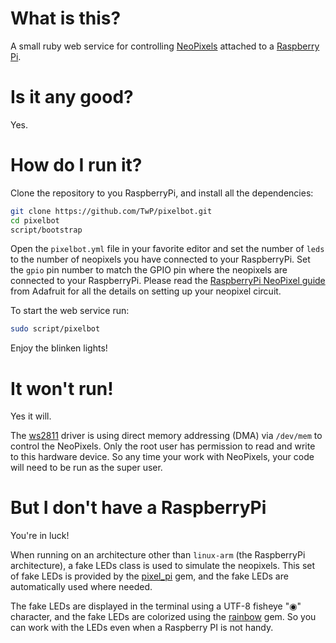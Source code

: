 # What is this?

A small ruby web service for controlling
[NeoPixels](https://www.adafruit.com/category/168) attached to a
[Raspberry Pi](http://www.raspberrypi.org).

# Is it any good?

Yes.

# How do I run it?

Clone the repository to you RaspberryPi, and install all the dependencies:

```sh
git clone https://github.com/TwP/pixelbot.git
cd pixelbot
script/bootstrap
```

Open the `pixelbot.yml` file in your favorite editor and set the number of
`leds` to the number of neopixels you have connected to your RaspberryPi. Set
the `gpio` pin number to match the GPIO pin where the neopixels are connected to
your RaspberryPi. Please read the [RaspberryPi NeoPixel guide](https://learn.adafruit.com/neopixels-on-raspberry-pi/overview)
from Adafruit for all the details on setting up your neopixel circuit.

To start the web service run:

```sh
sudo script/pixelbot
```

Enjoy the blinken lights!

# It won't run!

Yes it will.

The [ws2811](https://github.com/jgarff/rpi_ws281x) driver is using direct memory
addressing (DMA) via `/dev/mem` to control the NeoPixels. Only the root user has
permission to read and write to this hardware device. So any time your work with
NeoPixels, your code will need to be run as the super user.

# But I don't have a RaspberryPi

You're in luck!

When running on an architecture other than `linux-arm` (the RaspberryPi
architecture), a fake LEDs class is used to simulate the neopixels. This set of
fake LEDs is provided by the [pixel_pi](https://github.com/TwP/pixel_pi) gem,
and the fake LEDs are automatically used where needed.

The fake LEDs are displayed in the terminal using a UTF-8 fisheye "◉" character,
and the fake LEDs are colorized using the [rainbow]() gem. So you can work with
the LEDs even when a Raspberry PI is not handy.

